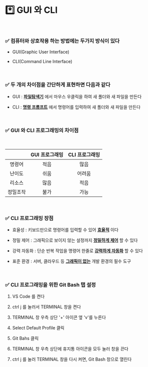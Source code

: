 # *️⃣ GUI 와 CLI

<br>

### ✅ 컴퓨터와 상호작용 하는 방법에는 두가지 방식이 있다

- GUI(Graphic User Interface)

- CLI(Command Line Interface)

<br>

### ✅ 두 개의 차이점을 간단하게 표현하면 다음과 같다

- GUI : <ins>**파일탐색기**</ins> 에서 마우스 우클릭을 하여 새 폴더와 새 파일을 만든다

- CLI : <ins>**명령 프롬프트**</ins> 에서 명령어를 입력하여 새 폴더와 새 파일을 만든다

<br>

### ✅ GUI 와 CLI 프로그래밍의 차이점

<br>

| |GUI 프로그래밍|CLI 프로그래밍|
|:---:|:---:|:---:|
|명령어|적음|많음|
|난이도|쉬움|어려움|
|리소스|많음|적음|
|정밀조작|불가|가능|

<br>

### ✅ CLI 프로그래밍 장점

- 효율성 : 키보드만으로 명령어를 입력할 수 있어 <ins>**효율적**</ins> 이다

- 정밀 제어 : 그래픽으로 보이지 않는 설정까지 <ins>**정밀하게 제어**</ins> 할 수 있다

- 강력 자동화 : 단순 반복 작업을 명령어 한줄로 <ins>**강력하게 자동화**</ins> 할 수 있다

- 표준 환경 : 서버, 클라우드 등 <ins>**그래픽이 없는**</ins> 개발 환경의 필수 도구

<br>

### ✅ CLI 프로그래밍을 위한 Git Bash 탭 설정

1. VS Code 를 켠다

2. ctrl j 를 눌러서 TERMINAL 창을 켠다

3. TERMINAL 창 우측 상단 '+' 아이콘 옆 'v'를 누른다

4. Select Default Profile 클릭

5. Git Bahs 클릭

6. TERMINAL 창 우측 상단에 휴지통 아이콘을 모두 눌러 창을 끈다

7. ctrl j 를 눌러 TERMINAL 창을 다시 켜면, Git Bash 창으로 열린다

<br>
<br>
<br>